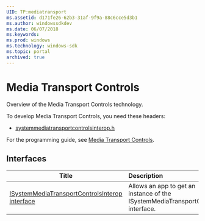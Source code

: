 ```yaml
---
UID: TP:mediatransport
ms.assetid: d171fe26-62b3-31af-9f9a-88c6cce5d3b1
ms.author: windowssdkdev
ms.date: 06/07/2018
ms.keywords: 
ms.prod: windows
ms.technology: windows-sdk
ms.topic: portal
archived: true
---
```


# Media Transport Controls



Overview of the Media Transport Controls technology.

To develop Media Transport Controls, you need these headers:

 * [systemmediatransportcontrolsinterop.h](..\systemmediatransportcontrolsinterop\index.md)

For the programming guide, see [Media Transport Controls](/previous-versions/windows/desktop/mediatransport).

## Interfaces

| Title   | Description   |
| ---- |:---- |
| [ISystemMediaTransportControlsInterop interface](..\systemmediatransportcontrolsinterop\nn-systemmediatransportcontrolsinterop-isystemmediatransportcontrolsinterop.md) | Allows an app to get an instance of the ISystemMediaTransportControls interface. |
